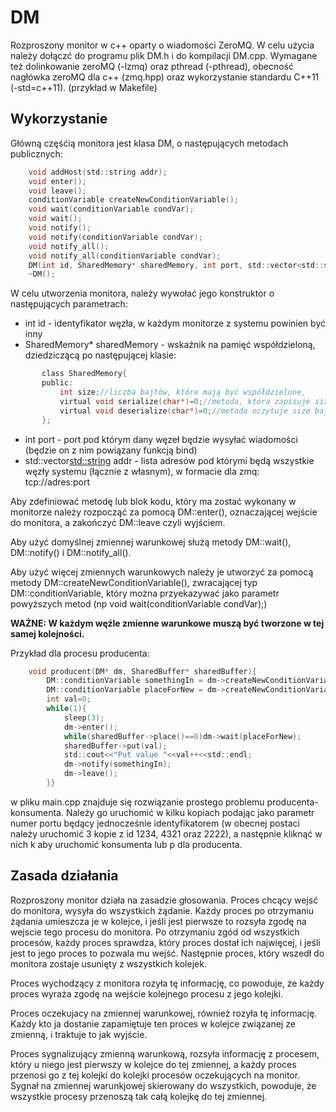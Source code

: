 # DM

Rozproszony monitor w c++ oparty o wiadomości ZeroMQ.
W celu użycia należy dołączć do programu plik DM.h i do kompilacji DM.cpp. 
Wymagane też dolinkowanie zeroMQ (-lzmq) oraz pthread (-pthread), obecność nagłówka zeroMQ dla c++ (zmq.hpp) 
oraz wykorzystanie standardu C++11 (-std=c++11). (przykład w Makefile)

## Wykorzystanie

Główną częśćią monitora jest klasa DM, o następujących metodach publicznych:
```C
    void addHost(std::string addr);
    void enter();
    void leave();
    conditionVariable createNewConditionVariable();
    void wait(conditionVariable condVar);
    void wait();
    void notify();
    void notify(conditionVariable condVar);
    void notify_all();
    void notify_all(conditionVariable condVar);
    DM(int id, SharedMemory* sharedMemory, int port, std::vector<std::string> addr);
    ~DM();
```    
 W celu utworzenia monitora, należy wywołać jego konstruktor o następujących parametrach:
 - int id - identyfikator węzła, w każdym monitorze z systemu powinien być inny
 - SharedMemory* sharedMemory - wskaźnik na pamięć współdzieloną, dziedziczącą po następującej klasie: 
 ```C
        class SharedMemory{
        public:
            int size;//liczba bajtów, które mają być współdzielone, 
            virtual void serialize(char*)=0;//metoda, która zapisuje size bajtów w adresie wskazanym przez parametr,
            virtual void deserialize(char*)=0;//metoda oczytuje size bajtów z wskazanego adresu, uaktualniając lokalny stan
        };
```
- int port - port pod którym dany węzeł będzie wysyłać wiadomości (będzie on z nim powiązany funkcją bind)
- std::vector<std::string> addr - lista adresów pod którymi będą wszystkie węzły systemu (łącznie z własnym), w formacie dla zmq: 
  tcp://adres:port

Aby zdefiniować metodę lub blok kodu, który ma zostać wykonany w monitorze należy rozpocząć za pomocą DM::enter(),
oznaczającej wejście do monitora, a zakończyć DM::leave czyli wyjściem. 

Aby użyć domyślnej zmiennej warunkowej służą metody DM::wait(), DM::notify() i DM::notify_all(). 

Aby użyć więcej zmiennych warunkowych należy je utworzyć za pomocą metody DM::createNewConditionVariable(), zwracającej 
typ DM::conditionVariable, który można przyekazywać jako parametr powyższych metod (np void wait(conditionVariable condVar);)

**WAŻNE: W każdym węźle zmienne warunkowe muszą być tworzone w tej samej kolejności.**

Przykład dla procesu producenta:

```C
    void producent(DM* dm, SharedBuffer* sharedBuffer){
        DM::conditionVariable somethingIn = dm->createNewConditionVariable();
        DM::conditionVariable placeForNew = dm->createNewConditionVariable();    
        int val=0;
        while(1){    
            sleep(3);        
            dm->enter();       
            while(sharedBuffer->place()==0)dm->wait(placeForNew);      
            sharedBuffer->put(val);        
            std::cout<<"Put value "<<val++<<std::endl;        
            dm->notify(somethingIn);        
            dm->leave();        
        }}
 ```   
w pliku main.cpp znajduje się rozwiązanie prostego problemu producenta-konsumenta. 
Należy go uruchomić w kilku kopiach podając jako parametr numer portu będący jednocześnie identyfikatorem 
(w obecnej postaci należy uruchomić 3 kopie z id 1234, 4321 oraz 2222), 
a następnie kliknąć w nich k aby uruchomić konsumenta lub p dla producenta.

## Zasada działania

Rozproszony monitor działa na zasadzie głosowania. Proces chcący wejsć do monitora, wysyła do wszystkich żądanie. Każdy proces po otrzymaniu żądania umieszcza je w kolejce, i jeśli jest pierwsze to rozsyła zgodę na wejscie tego procesu do monitora. Po otrzymaniu zgód od wszystkich procesów, każdy proces sprawdza, który proces dostał ich najwięcej, i jeśli jest to jego proces to pozwala mu wejść. Następnie proces, który wszedł do monitora zostaje usunięty z wszystkich kolejek.

Proces wychodzący z monitora rozyła tę informację, co powoduje, że każdy proces wyraża zgodę na wejście kolejnego procesu z jego kolejki. 

Proces oczekujacy na zmiennej warunkowej, również rozyła tę informację. Każdy kto ja dostanie zapamiętuje ten proces w kolejce związanej ze zmienną, i traktuje to jak wyjście.

Proces sygnalizujący zmienną warunkową, rozsyła informację z procesem, który u niego jest pierwszy w kolejce do tej zmiennej, a każdy proces przenosi go z tej kolejki do kolejki procesów oczekujących na monitor. Sygnał na zmiennej warunkjowej skierowany do wszystkich, powoduje, że wszystkie procesy przenoszą tak całą kolejkę do tej zmiennej.
